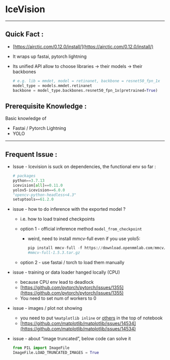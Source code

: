 # IceVision

---

## Quick Fact :

- [https://airctic.com/0.12.0/install/](https://airctic.com/0.12.0/install/)
- It wraps up fastai, pytorch lightning
- Its unified API allow to choose libraries → their models → their backbones
    
    ```python
    # e.g. lib = mmdet, model = retinanet, backbone = resnet50_fpn_1x
    model_type = models.mmdet.retinanet
    backbone = model_type.backbones.resnet50_fpn_1x(pretrained=True)
    ```
    

## Prerequisite Knowledge :

Basic knowledge of 

- Fastai / Pytorch Lightning
- YOLO

---

## Frequent Issue :

- Issue - Icevision is suck on dependencies, the functional env so far :
    
    ```python
    # packages
    python==3.7.13
    icevision[all]==0.11.0
    yolov5-icevision==6.0.0
    "opencv-python-headless<4.3"
    setuptools==61.2.0
    ```
    

- issue - how to do inference with the exported model ?
    - i.e. how to load trained checkpoints
    - option 1 - official inference method `model_from_checkpoint`
        - weird, need to install mmcv-full even if you use yolo5:
            
            ```python
            pip install mmcv-full -f https://download.openmmlab.com/mmcv/dist/cpu/torch1.10.0/index.html
            #mmcv-full-1.5.3.tar.gz
            ```
            
    - option 2 - use fastai / torch to load them manually
    
- issue - training or data loader hanged  locally (CPU)
    - because CPU env lead to deadlock
    - [https://github.com/pytorch/pytorch/issues/1355](https://github.com/pytorch/pytorch/issues/1355)
    - You need to set num of workers to 0

- issue - images / plot not showing
    - you need to put `%matplotlib inline` or [others](../../Python%200a10a99cd01b4ebbba143b2176835b8c/Visualization%20Technique%20a3c73bacb92948debeed202afd709466.md) in the top of notebook
    - [https://github.com/matplotlib/matplotlib/issues/14534](https://github.com/matplotlib/matplotlib/issues/14534)
    
- issue - about “image truncated”, below code can solve it
    
    ```python
    from PIL import ImageFile
    ImageFile.LOAD_TRUNCATED_IMAGES = True
    ```